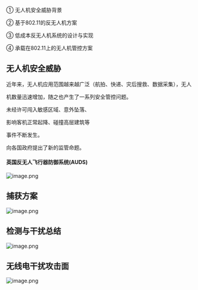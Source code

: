 ① 无人机安全威胁背景

② 基于802.11的反无人机方案

③ 低成本反无人机系统的设计与实现

④ 承载在802.11上的无人机管控方案


## 无人机安全威胁
近年来，无人机应用范围越来越广泛（航拍、快递、灾后搜救、数据采集），无人

机数量迅速增加，随之也产生了一系列安全管控问题。

未经许可闯入敏感区域、意外坠落、

影响客机正常起降、碰撞高层建筑等

事件不断发生。

向各国政府提出了新的监管命题。


#### 英国反无人飞行器防御系统(AUDS)
![image.png](https://gitee.com/hxc8/images10/raw/master/img/202408071441711.png)
## 捕获方案
![image.png](https://gitee.com/hxc8/images10/raw/master/img/202408071446354.png)
## 检测与干扰总结
![image.png](https://gitee.com/hxc8/images10/raw/master/img/202408071448058.png)
## 无线电干扰攻击面
![image.png](https://gitee.com/hxc8/images10/raw/master/img/202408071452420.png)
